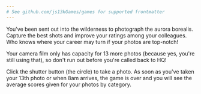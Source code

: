 ```yaml
---
# See github.com/js13kGames/games for supported frontmatter
---
```

You've been sent out into the wilderness to photograph the aurora borealis. Capture the best shots and improve your ratings among your colleagues. Who knows where your career may turn if your photos are top-notch!

Your camera film only has capacity for 13 more photos (because yes, you're still using that), so don't run out before you're called back to HQ!

Click the shutter button (the circle) to take a photo. As soon as you've taken your 13th photo or when 8am arrives, the game is over and you will see the average scores given for your photos by category.